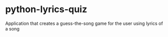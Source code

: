 # python-lyrics-quiz
Application that creates a guess-the-song game for the user using lyrics of a song
